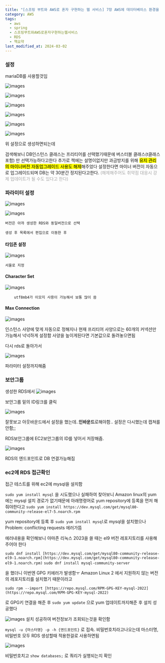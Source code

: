 ```yaml
---
title: "[스프링 부트와 AWS로 혼자 구현하는 웹 서비스] 7장 AWS에 데이터베이스 환경을 만들어보자 - AWS RDS"
category: AWS
tags:
  - aws
  - spring
  - 스프링부트와AWS로혼자구현하는웹서비스
  - RDS
  - 책요약
last_modified_at: 2024-03-02
---
```

### 설정
mariaDB를 사용할것임

![images](/assets/images/alone/IMG-20240925132200-6.png)

![images](/assets/images/alone/IMG-20240925132201.png)

![images](/assets/images/alone/IMG-20240925132201-1.png)

![images](/assets/images/alone/IMG-20240925132201-2.png)

![images](/assets/images/alone/IMG-20240925132201-3.png)

![images](/assets/images/alone/IMG-20240925132201-4.png)

위 설정으로 생성하면되는데

검색해보니 DB인스턴스 클래스는 프리티어를 선택했기때문에 버스터블 클래스(t클래스포함) 만 선택가능하다고한다
추가로 책에는 설명이없지만 과금방지를 위해 <mark class="hltr-red">유지 관리의 마이너버전 자동업그레이드 사용도 해제</mark>해주었다
설정한다면 마이너 버전이 자동으로 업그레이드되며 DB는 약 30분간 정지된다고한다. <font color="#a5a5a5">(해제해주어도 취약점 대응시 강제 업데이트가 될 수도 있다고 한다)</font>
### 파라미터 설정
    
![images](/assets/images/alone/IMG-20240925132201-5.png)
    
![images](/assets/images/alone/IMG-20240925132202.png)
    
    버전은 아까 생성한 RDS와 동일버전으로 선택
    
    생성 후 목록에서 편집으로 이동한 후 
    
#### 타임존 설정
        
![images](/assets/images/alone/IMG-20240925132202-1.png)
        
	서울로 지정
        
#### Character Set
        
![images](/assets/images/alone/IMG-20240925132202-2.png)
        
        utf8mb4가 이모지 사용이 가능해서 보통 많이 씀

#### Max Connection

![images](/assets/images/alone/IMG-20240925132202-3.png)

인스턴스 사양에 맞게 자동으로 정해지나 현재 프리티어 사양으로는 60개의 커넥션만 가능해서 넉넉하게 설정함
사양을 높이게된다면 기본값으로 돌려놓으면됨


다시 rds로 돌아가서 

![images](/assets/images/alone/IMG-20240925132202-4.png)

파라미터 설정까지해줌
    
### 보안그룹
    
생성한 RDS에서 
![images](/assets/images/alone/IMG-20240925132202-5.png)

보안그룹 밑의 ID링크를 클릭

![images](/assets/images/alone/IMG-20240925132202-6.png)

잘못보고 아웃바운드에서 설정을 했는데..**인바운드**로해야함.. 설정은 다시했는데 캡쳐를 안함;;

RDS보안그룹에 EC2보안그룹의 ID를 넣어서 저장해줌.

![images](/assets/images/alone/IMG-20240925132203.png)

RDS의 엔드포인트로 DB 연결가능해짐

### ec2에 RDS 접근확인

접근 테스트를 위해 ec2에 mysql을 설치함
	
`sudo yum install mysql` 을 시도했으나 실패하여 찾아보니
Amazon linux의 yum에는 mysql 설치 경로가 없기때문에 아래명령어로 yum repository에 등록을 먼저 해줘야한다고
`sudo yum install https://dev.mysql.com/get/mysql80-community-release-el7-5.noarch.rpm`

yum repository에 등록 후 `sudo yum install mysql`로 mysql을 설치했으나
Problem: conflicting requests 에러가뜸

에러내용을 확인해보니 
아마존 리눅스 2023을 쓸 때는 el9 버전 레포지토리를 사용해주어야 한다

`sudo dnf install [https://dev.mysql.com/get/mysql80-community-release-el9-1.noarch.rpm](https://dev.mysql.com/get/mysql80-community-release-el9-1.noarch.rpm)`
`sudo dnf install mysql-community-server`

을 했더니 이번엔 GPG 키에러가 발생함ㅜ Amazon Linux 2 에서 지원하지 않는 버전의 레포지토리를 설치했기 때문이라고

`sudo rpm --import [https://repo.mysql.com/RPM-GPG-KEY-mysql-2022](https://repo.mysql.com/RPM-GPG-KEY-mysql-2022)`

로 GPG키 연결을 해준 후 `sudo yum update` 으로 yum 업데이트까지해준 후 설치 성공했다

![images](/assets/images/alone/IMG-20240925132203-1.png)
설치 성공하여 버전정보가 조회되는것을 확인함

`mysql -u {마스터명} -p -h {엔드포인트}` 로 접속. 
비밀번호치라고나오는데 마스터명, 비밀번호 모두 RDS 생성할때 적용한걸로 사용하면됨

![images](/assets/images/alone/IMG-20240925132203-2.png)

비밀번호치고 `show databases;` 로 쿼리가 실행되는지 확인

